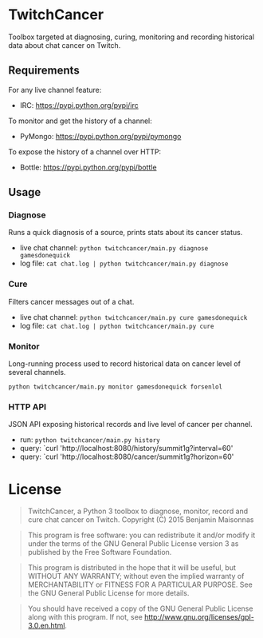 # TwitchCancer

Toolbox targeted at diagnosing, curing, monitoring and recording historical data
about chat cancer on Twitch.

## Requirements

For any live channel feature:
- IRC: https://pypi.python.org/pypi/irc

To monitor and get the history of a channel:
- PyMongo: https://pypi.python.org/pypi/pymongo

To expose the history of a channel over HTTP:
- Bottle: https://pypi.python.org/pypi/bottle

## Usage

### Diagnose

Runs a quick diagnosis of a source, prints stats about its cancer status.

- live chat channel: `python twitchcancer/main.py diagnose gamesdonequick`
- log file: `cat chat.log | python twitchcancer/main.py diagnose`

### Cure

Filters cancer messages out of a chat.

- live chat channel: `python twitchcancer/main.py cure gamesdonequick`
- log file: `cat chat.log | python twitchcancer/main.py cure`

### Monitor

Long-running process used to record historical data on cancer level of several channels.

`python twitchcancer/main.py monitor gamesdonequick forsenlol`

### HTTP API

JSON API exposing historical records and live level of cancer per channel.

- run: `python twitchcancer/main.py history`
- query: `curl 'http://localhost:8080/history/summit1g?interval=60'
- query: `curl 'http://localhost:8080/cancer/summit1g?horizon=60'

# License

> TwitchCancer, a Python 3 toolbox to diagnose, monitor, record and cure chat cancer on Twitch.
> Copyright (C) 2015 Benjamin Maisonnas

> This program is free software: you can redistribute it and/or modify
it under the terms of the GNU General Public License version 3 as published by
the Free Software Foundation.

> This program is distributed in the hope that it will be useful,
but WITHOUT ANY WARRANTY; without even the implied warranty of
MERCHANTABILITY or FITNESS FOR A PARTICULAR PURPOSE.  See the
GNU General Public License for more details.

> You should have received a copy of the GNU General Public License
along with this program.  If not, see <http://www.gnu.org/licenses/gpl-3.0.en.html>.
